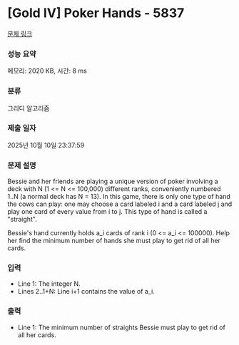 # [Gold IV] Poker Hands - 5837 

[문제 링크](https://www.acmicpc.net/problem/5837) 

### 성능 요약

메모리: 2020 KB, 시간: 8 ms

### 분류

그리디 알고리즘

### 제출 일자

2025년 10월 10일 23:37:59

### 문제 설명

<p>Bessie and her friends are playing a unique version of poker involving a deck with N (1 <= N <= 100,000) different ranks, conveniently numbered 1..N (a normal deck has N = 13). In this game, there is only one type of hand the cows can play: one may choose a card labeled i and a card labeled j and play one card of every value from i to j.  This type of hand is called a "straight".</p><p>Bessie's hand currently holds a_i cards of rank i (0 <= a_i <= 100000). Help her find the minimum number of hands she must play to get rid of all her cards.</p>

### 입력 

 <ul><li>Line 1: The integer N.</li><li>Lines 2..1+N: Line i+1 contains the value of a_i.</li></ul>

### 출력 

 <ul><li>Line 1: The minimum number of straights Bessie must play to get rid of all her cards.</li></ul>

